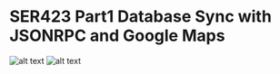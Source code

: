 # SER423 Part1 Database Sync with JSONRPC and Google Maps

![alt text](https://upload.wikimedia.org/wikipedia/commons/thumb/9/97/Sqlite-square-icon.svg/256px-Sqlite-square-icon.svg.png)   ![alt text](https://en.wikipedia.org/wiki/Google_Maps)

<!--[![Build Status](https://travis-ci.org/rbotha/SER423_Part1.svg?branch=master)](https://travis-ci.org/rbotha/SER423_Part1)-->

